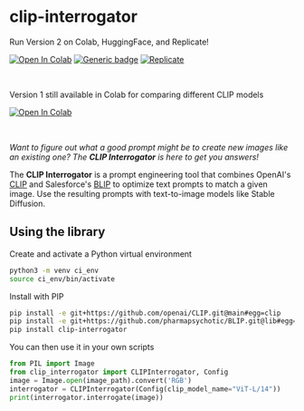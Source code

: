 # clip-interrogator

Run Version 2 on Colab, HuggingFace, and Replicate!

[![Open In Colab](https://colab.research.google.com/assets/colab-badge.svg)](https://colab.research.google.com/github/pharmapsychotic/clip-interrogator/blob/main/clip_interrogator.ipynb) [![Generic badge](https://img.shields.io/badge/🤗-Open%20in%20Spaces-blue.svg)](https://huggingface.co/spaces/pharma/CLIP-Interrogator) [![Replicate](https://replicate.com/cjwbw/clip-interrogator/badge)](https://replicate.com/cjwbw/clip-interrogator)


<br>

Version 1 still available in Colab for comparing different CLIP models 

[![Open In Colab](https://colab.research.google.com/assets/colab-badge.svg)](https://colab.research.google.com/github/pharmapsychotic/clip-interrogator/blob/v1/clip_interrogator.ipynb) 


<br>

*Want to figure out what a good prompt might be to create new images like an existing one? The **CLIP Interrogator** is here to get you answers!*

The **CLIP Interrogator** is a prompt engineering tool that combines OpenAI's [CLIP](https://openai.com/blog/clip/) and Salesforce's [BLIP](https://blog.salesforceairesearch.com/blip-bootstrapping-language-image-pretraining/) to optimize text prompts to match a given image. Use the resulting prompts with text-to-image models like Stable Diffusion.


## Using the library

Create and activate a Python virtual environment
```bash
python3 -m venv ci_env
source ci_env/bin/activate
```

Install with PIP
```bash
pip install -e git+https://github.com/openai/CLIP.git@main#egg=clip
pip install -e git+https://github.com/pharmapsychotic/BLIP.git@lib#egg=blip
pip install clip-interrogator
```

You can then use it in your own scripts
```python
from PIL import Image
from clip_interrogator import CLIPInterrogator, Config
image = Image.open(image_path).convert('RGB')
interrogator = CLIPInterrogator(Config(clip_model_name="ViT-L/14"))
print(interrogator.interrogate(image))
```
